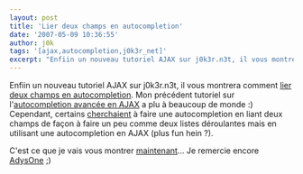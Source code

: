 ```yaml
---
layout: post
title: 'Lier deux champs en autocompletion'
date: '2007-05-09 10:36:55'
author: j0k
tags: '[ajax,autocompletion,j0k3r_net]'
excerpt: "Enfiin un nouveau tutoriel AJAX sur j0k3r.n3t, il vous montrera comment [lier deux champs en autocompletion](http://www.j0k3r.net/ajax-lier-deux-champs-en-autocompletion-7.html).     \nMon précédent tutoriel sur l'[autocompletion avancée en AJAX](http://www.j0k3r.net/ajax-une-autocompletion-avancee-en-ajax-6.html) a plu à beaucoup de monde :)  \n    …"
---
```


Enfiin un nouveau tutoriel AJAX sur j0k3r.n3t, il vous montrera comment [lier deux champs en autocompletion](http://www.j0k3r.net/ajax-lier-deux-champs-en-autocompletion-7.html).
Mon précédent tutoriel sur l'[autocompletion avancée en AJAX](http://www.j0k3r.net/ajax-une-autocompletion-avancee-en-ajax-6.html) a plu à beaucoup de monde :)   Cependant, certains [cherchaient](http://www.j0k3r.net/forum/autocompletion-2-champs-ou-plus-1768.htm)  à faire une autocompletion en liant deux champs de façon à faire un peu comme deux listes déroulantes mais en utilisant une autocompletion en AJAX (plus fun hein ?).

C'est ce que je vais vous montrer [maintenant](http://www.j0k3r.net/ajax-lier-deux-champs-en-autocompletion-7.html)...   Je remercie encore [AdysOne](http://le-journal.adysone.net/) ;)
